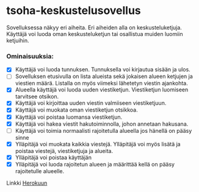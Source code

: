 # tsoha-keskustelusovellus

Sovelluksessa näkyy eri aiheita. Eri aiheiden alla on keskusteluketjuja. Käyttäjä voi luoda oman keskusteluketjun tai osallistua muiden luomiin ketjuihin.

### Ominaisuuksia:
- [x] Käyttäjä voi luoda tunnuksen. Tunnuksella voi kirjautua sisään ja ulos.
- [ ] Sovelluksen etusivulla on lista alueista sekä jokaisen alueen ketjujen ja viestien määrä. Listalla on myös viimeksi lähetetyn viestin ajankohta.
- [x] Alueella käyttäjä voi luoda uuden viestiketjun. Viestiketjun luomiseen tarvitsee otsikon.
- [x] Käyttäjä voi kirjoittaa uuden viestin valmiiseen viestiketjuun.
- [x] Käyttäjä voi muokata oman viestiketjun otsikkoa.
- [x] Käyttäjä voi  poistaa luomansa viestiketjun.
- [x] Käyttäjä voi hakea viestit hakutoiminnolla, johon annetaan hakusana.
- [ ] Käyttäjä voi toimia normaalisti rajoitetulla alueella jos hänellä on pääsy sinne
- [x] Ylläpitäjä voi muokata kaikkia viestejä. Ylläpitäjä voi myös lisätä ja poistaa viestejä, viestiketjuja ja alueita.
- [x] Ylläpitäjä voi poistaa käyttäjän
- [x] Ylläpitäjä voi luoda rajoitetun alueen ja määrittää kellä on pääsy rajoitetulle alueelle.

Linkki [Herokuun](https://tsoha-keskustelusovellus.herokuapp.com/)
